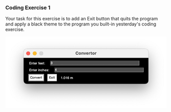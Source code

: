 ### Coding Exercise 1
Your task for this exercise is to add an Exit button that quits the program and apply a black theme to the program you built-in yesterday's coding exercise.

![alt text](exit_button.jpg)